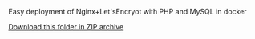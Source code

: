 Easy deployment of Nginx+Let'sEncryot with PHP and MySQL in docker

[Download this folder in ZIP archive](https://downgit.github.io/#/home?url=https://github.com/grikdotnet/docker-patterns/tree/master/nginx-acme-php-mysql)
